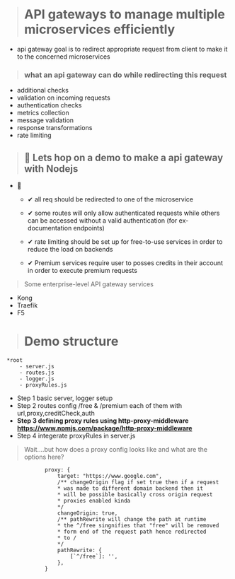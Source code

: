 > # API gateways to manage multiple microservices efficiently

- api gateway goal is to redirect appropriate request from client to make it to the concerned microservices

> ### what an api gateway can do while redirecting this request

- additional checks
- validation on incoming requests
- authentication checks
- metrics collection
- message validation
- response transformations
- rate limiting

> ## 🚀 Lets hop on a demo to make a api gateway with Nodejs

- 🎯

  - ✔ all req should be redirected to one of the microservice

  - ✔ some routes will only allow authenticated requests while others can be accessed without a valid authentication (for ex- documentation endpoints)

  - ✔ rate limiting should be set up for free-to-use services in order to reduce the load on backends

  - ✔ Premium services require user to posses credits in their account in order to execute premium requests

> Some enterprise-level API gateway services

- Kong
- Traefik
- F5

> # Demo structure

    *root
        - server.js
        - routes.js
        - logger.js
        - proxyRules.js

- Step 1 basic server, logger setup
- Step 2 routes config /free & /premium each of them with url,proxy,creditCheck,auth
- **Step 3 defining proxy rules using http-proxy-middleware https://www.npmjs.com/package/http-proxy-middleware**
- Step 4 integerate proxyRules in server.js

> Wait....but how does a proxy config looks like and what are the options here?

                proxy: {
                    target: "https://www.google.com",
                    /** changeOrigin flag if set true then if a request
                    * was made to different domain backend then it
                    * will be possible basically cross origin request
                    * proxies enabled kinda
                    */
                    changeOrigin: true,
                    /** pathRewrite will change the path at runtime
                    * the ^/free singnifies that "free" will be removed
                    * form end of the request path hence redirected
                    * to /
                    */
                    pathRewrite: {
                        [`^/free`]: '',
                    },
                }
